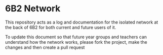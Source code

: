# 6B2 Network

This repository acts as a log and documentation for the isolated network at the back of 6B2 for both current and future users of it.

To update this document so that future year groups and teachers can understand how the network works, please fork the project, make the changes and then create a pull request

